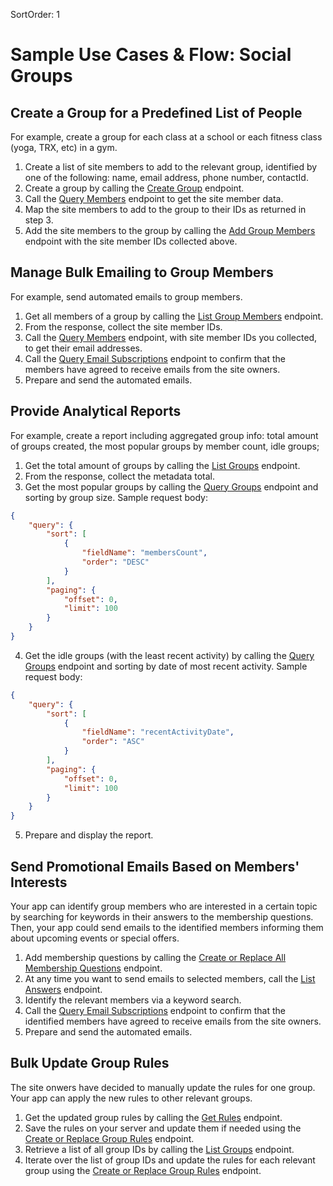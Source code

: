 SortOrder: 1
# Sample Use Cases & Flow: Social Groups

## Create a Group for a Predefined List of People
For example, create a group for each class at a school or each fitness class (yoga, TRX, etc) in a gym.

1. Create a list of site members to add to the relevant group, identified by one of the following: name, email address, phone number, contactId.
2. Create a group by calling the [Create Group](https://dev.wix.com/api/rest/community/wix-groups/groups/create-group) endpoint.
3. Call the [Query Members](https://dev.wix.com/api/rest/members/members/query-members) endpoint to get the site member data.
4. Map the site members to add to the group to their IDs as returned in step 3.
5. Add the site members to the group by calling the [Add Group Members](https://dev.wix.com/api/rest/community/wix-groups/members/add-group-members) endpoint with the site member IDs collected above.

## Manage Bulk Emailing to Group Members
For example, send automated emails to group members.

1. Get all members of a group by calling the [List Group Members](https://dev.wix.com/api/rest/community/wix-groups/members/list-group-members) endpoint.
2. From the response, collect the site member IDs.
3. Call the [Query Members](https://dev.wix.com/api/rest/members/members/query-members) endpoint, with site member IDs you collected, to get their email addresses.
4. Call the [Query Email Subscriptions](https://dev.wix.com/api/rest/marketing/email-subscriptions/query-email-subscriptions) endpoint to confirm that the members have agreed to receive emails from the site owners.
5. Prepare and send the automated emails.

## Provide Analytical Reports
For example, create a report including aggregated group info: total amount of groups created, the most popular groups by member count, idle groups;

1. Get the total amount of groups by calling the [List Groups](https://dev.wix.com/api/rest/community/wix-groups/groups/list-groups) endpoint.
2. From the response, collect the metadata total.
3. Get the most popular groups by calling the [Query Groups](https://dev.wix.com/api/rest/community/wix-groups/groups/query-groups) endpoint and sorting by group size.
Sample request body:
```json
{
    "query": {
        "sort": [
            {
                "fieldName": "membersCount",
                "order": "DESC"
            }
        ],
        "paging": {
            "offset": 0,
            "limit": 100
        }
    }
}
```
4. Get the idle groups (with the least recent activity) by calling the [Query Groups](https://dev.wix.com/api/rest/community/wix-groups/groups/query-groups) endpoint and sorting by date of most recent activity.
Sample request body:
```json
{
    "query": {
        "sort": [
            {
                "fieldName": "recentActivityDate",
                "order": "ASC"
            }
        ],
        "paging": {
            "offset": 0,
            "limit": 100
        }
    }
}
```
5. Prepare and display the report.

## Send Promotional Emails Based on Members' Interests

Your app can identify group members who are interested in a certain topic by searching for keywords in their answers to the membership questions. 
Then, your app could send emails to the identified members informing them about upcoming events or special offers.

1. Add membership questions by calling the [Create or Replace All Membership Questions](https://dev.wix.com/api/rest/community/wix-groups/membership-questions/create-or-replace-all-membership-questions) endpoint.
2. At any time you want to send emails to selected members, call the [List Answers](https://dev.wix.com/api/rest/community/wix-groups/membership-questions/list-answers) endpoint.
3. Identify the relevant members via a keyword search.
4. Call the [Query Email Subscriptions](https://dev.wix.com/api/rest/marketing/email-subscriptions/query-email-subscriptions) endpoint to confirm that the identified members have agreed to receive emails from the site owners.
5. Prepare and send the automated emails.

## Bulk Update Group Rules

The site onwers have decided to manually update the rules for one group. Your app can apply the new rules to other relevant groups.

1. Get the updated group rules by calling the [Get Rules](https://dev.wix.com/api/rest/community/wix-groups/group-rules/get-rules) endpoint.
2. Save the rules on your server and update them if needed using the [Create or Replace Group Rules](https://dev.wix.com/api/rest/community/wix-groups/rules/create-or-replace-group-rules) endpoint.
3. Retrieve a list of all group IDs by calling the [List Groups](https://dev.wix.com/api/rest/community/wix-groups/groups/list-groups) endpoint.
4. Iterate over the list of group IDs and update the rules for each relevant group using the [Create or Replace Group Rules](https://dev.wix.com/api/rest/community/wix-groups/rules/create-or-replace-group-rules) endpoint.

